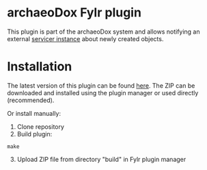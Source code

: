 # archaeoDox Fylr plugin

This plugin is part of the archaeoDox system and allows notifying an external [servicer instance](https://github.com/gbv/archaeodox-servicer) about newly created objects.

# Installation

The latest version of this plugin can be found [here](https://github.com/gbv/archaeodox-fylr-plugin/releases/latest/download/archaeoDoxFylrPlugin.zip). The ZIP can be downloaded and installed using the plugin manager or used directly (recommended).

Or install manually:

1. Clone repository
2. Build plugin:
```
make
```
3. Upload ZIP file from directory "build" in Fylr plugin manager
